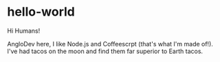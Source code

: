 # hello-world

Hi Humans! 

AngloDev here, I like Node.js and Coffeescrpt (that's what I'm made of!).
I've had tacos on the moon and find them far superior to Earth tacos.
